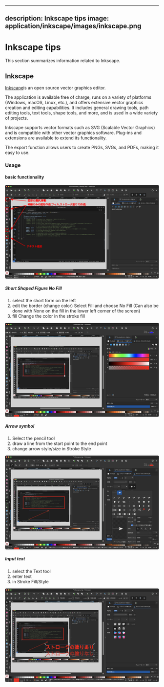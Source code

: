 ______________________________________________________________________

## description: Inkscape tips image: application/inkscape/images/inkscape.png

# Inkscape tips

This section summarizes information related to Inkscape.

## Inkscape

[Inkscape](https://inkscape.org/ja/)is an open source vector graphics editor.

The application is available free of charge, runs on a variety of platforms (Windows, macOS, Linux, etc.), and offers extensive vector graphics creation and editing capabilities. It includes general drawing tools, path editing tools, text tools, shape tools, and more, and is used in a wide variety of projects.

Inkscape supports vector formats such as SVG (Scalable Vector Graphics) and is compatible with other vector graphics software. Plug-ins and extensions are available to extend its functionality.

The export function allows users to create PNGs, SVGs, and PDFs, making it easy to use.

### Usage

#### basic functionality

![Inkscape_edit1](./images/Inkscape_edit.svg)

##### Short Shaped Figure No Fill

1. select the short form on the left
1. edit the border (change color)
   Select Fill and choose No Fill
   (Can also be done with None on the fill in the lower left corner of the screen)
1. fill
   Change the color in the stroke fill

![Inkscape_edit2](./images/Inkscape_edit_shape.png)

##### Arrow symbol

1. Select the pencil tool
1. draw a line from the start point to the end point
1. change arrow style/size in Stroke Style

![Inkscape_edit3](./images/Inkscape_edit_arrow.png)

##### Input text

1. select the Text tool
1. enter text
1. in Stroke Fill/Style

![Inkscape_edit4](./images/Inkscape_edit_text.png)

